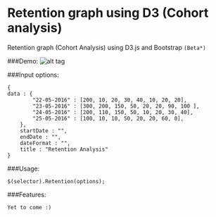 # Retention graph using D3 (Cohort analysis)
Retention graph (Cohort Analysis) using D3.js and Bootstrap ```(Beta*)```


###Demo:
![alt tag](http://i.imgur.com/CsroqSE.png)

###Input options:
```
{
data : {
        "22-05-2016" : [200, 10, 20, 30, 40, 10, 20, 20],
        "23-05-2016" : [300, 200, 150, 50, 20, 20, 90, 100 ],
        "24-05-2016" : [200, 110, 150, 50, 10, 20, 30, 40],
        "25-05-2016" : [100, 10, 10, 50, 20, 20, 60, 0],
    },
    startDate : "",
    endDate : "",
    dateFormat : "",
    title : "Retention Analysis"
}
```


###Usage:
```
$(selector).Retention(options);
```

###Features:
```
Yet to come :)
```
